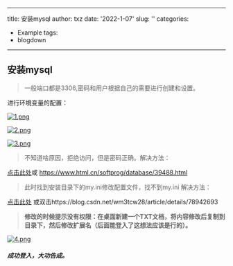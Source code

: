 
---
title: 安装mysql
author: txz
date: '2022-1-07'
slug: ''
categories:
  - Example
tags:
  - blogdown
---
## 安装mysql

> 一般端口都是3306,密码和用户根据自己的需要进行创建和设置。

进行环境变量的配置：

[![1.png](https://i.postimg.cc/YSqqrdZg/1.png)](https://postimg.cc/0zFqZ082)

[![2.png](https://i.postimg.cc/0yZPBpjN/2.png)](https://postimg.cc/XrZRZBwM)

[![3.png](https://i.postimg.cc/SR0hMdTg/3.png)](https://postimg.cc/471qC6Tc)

> 不知道啥原因，拒绝访问，但是密码正确。解决方法：

[点击此处](https://www.html.cn/softprog/database/39488.html)或 https://www.html.cn/softprog/database/39488.html

> 此时找到安装目录下的my.ini修改配置文件，找不到my.ini 解决方法：

[点击此处](https://blog.csdn.net/wm3tcw28/article/details/78942693) 或双击https://blog.csdn.net/wm3tcw28/article/details/78942693

> **修改的时候提示没有权限：在桌面新建一个TXT文档，将内容修改后复制到目录下，然后修改扩展名（后面能登入了这想法应该是行的）。**

[![4.png](https://i.postimg.cc/L62sQ4DN/4.png)](https://postimg.cc/QVYsH3RT)

##### 成功登入，大功告成。

